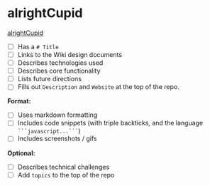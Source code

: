 # alrightCupid


[alrightCupid](https://alrightcupid.herokuapp.com/#/)
- [ ] Has a `# Title`
- [ ] Links to the Wiki design documents
- [ ] Describes technologies used
- [ ] Describes core functionality
- [ ] Lists future directions
- [ ] Fills out `Description` and `Website` at the top of the repo.

**Format:**
- [ ] Uses markdown formatting
- [ ] Includes code snippets (with triple backticks, and the language ` ```javascript...``` `)
- [ ] Includes screenshots / gifs

**Optional:**
- [ ] Describes technical challenges
- [ ] Add `topics` to the top of the repo
